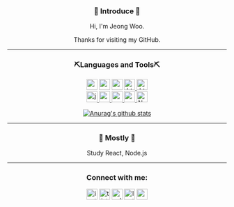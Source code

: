 <div align="center">
  
### 🎃 Introduce 🎃  
Hi, I'm Jeong Woo.

Thanks for visiting my GitHub.

</div>

---

<link rel="stylesheet" href="devicon.min.css">
<h3 align="center">⛏Languages and Tools⛏</h3>
<p align="center">
  <a href="https://www.cprogramming.com/" target="_blank"><img src="https://img.shields.io/badge/C-A8B9CC?style=flat-square&logo=C&logoColor=white" alt="c" height="25"/></a>
  <a href="https://www.w3schools.com/cpp/" target="_blank"> <img src="https://img.shields.io/badge/C++-00599C?style=flat-square&logo=C%2B%2B&logoColor=white" height="25"/></a>
  <a href="https://www.java.com/ko/" target="_blank"> <img src="https://img.shields.io/badge/Java-007396?style=flat-square&logo=java&logoColor=white" height="25"/></a>
  <a href="https://www.w3.org/html/" target="_blank"> <img src="https://img.shields.io/badge/HTML5-E34F26?style=flat-square&logo=html5&logoColor=white" alt="html5" height="25"/> </a>
  <a href="https://www.w3schools.com/css/" target="_blank"> <img src="https://img.shields.io/badge/CSS3-1572B6?style=flat-square&logo=css3&logoColor=white" alt="html5" height="25"/> </a>
  <br/>
    <a href="https://developer.mozilla.org/ko/docs/Web/JavaScript" target="_blank"> <img src="https://img.shields.io/badge/JavaScript-F7DF1E?style=flat-square&logo=javascript&logoColor=white" alt="javascript" height="25"/> </a>
  <a href="https://reactjs.org/" target="_blank"> <img src="https://img.shields.io/badge/React-61DAFB?style=flat-square&logo=react&logoColor=white" alt="react" height="25"> </a>
  <a href="https://spring.io/" target="_blank"> <img src="https://img.shields.io/badge/Spring-6DB33F?style=flat-square&logo=spring&logoColor=white" alt="spring" height="25"> </a>
  <a href="https://spring.io/projects/spring-boot" target="_blank"> <img src="https://img.shields.io/badge/Spring&nbsp;Boot-6DB33F?style=flat-square&logo=springboot&logoColor=white" alt="springboot" height="25"/> </a>
  <a href="https://nodejs.org/en" taret="_blank"> <img src="https://img.shields.io/badge/Node.js-339933?style=flat-square&logo=Node.js&logoColor=white" alt="Node.js" height="25"> </a>
  
  
</p>

<div align="center">
  
[![Anurag's github stats](https://github-readme-stats.vercel.app/api?username=sorious77)](https://github.com/anuraghazra/github-readme-stats)
  
  ---
  
### 🎈 Mostly 🎈

  Study React, Node.js


</div>

---

<h3 align="center">Connect with me:</h3>
<p align="center">
<a href="https://instagram.com/ejwu__" target="blank"><img align="center" src="https://img.shields.io/badge/ewju__-E4405F?style=flat-square&logo=instagram&logoColor=white" alt="instagram" height="25"/></a>
<a href="https://sorious77.tistory.com/" target="blank"><img align="center" src="https://img.shields.io/badge/Tistory-000000?style=flat-square&logo=Bloglovin&logoColor=white" alt="tistory" height="25"/></a>
  <a href="https://velog.io/@sorious77" target="blank"><img align="center" src="https://img.shields.io/badge/Velog-20C997?style=flat-square&logo=Vimeo&logoColor=white" alt="velog" height="25"/></a>
<a href="https://www.leetcode.com/sorious77" target="blank"><img align="center" src="https://img.shields.io/badge/Leet&nbsp;Code-FFA116?style=flat-square&logo=LeetCode&logoColor=white" alt="leetcode" height="25"/></a>
  <a href="mailto:sorious77.gmail.com" target="blank"><img align="center" src="https://img.shields.io/badge/Gmail-EA4335?style=flat-square&logo=Gmail&logoColor=white" alt="gmail" height="25"/></a>
</p>
